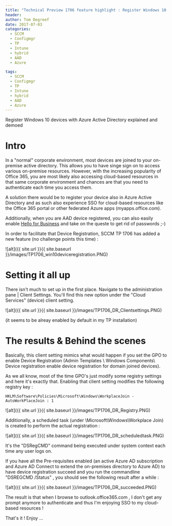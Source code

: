 ```yaml
---
title: "Technical Preview 1706 feature highlight : Register Windows 10 devices with Azure Active Directory"
header:
author: Tom Degreef
date: 2017-07-03
categories:
  - SCCM
  - Configmgr
  - TP
  - Intune
  - hybrid
  - AAD
  - Azure

tags:
  - SCCM
  - Configmgr
  - TP
  - Intune
  - hybrid
  - AAD
  - Azure
---
```


Register Windows 10 devices with Azure Active Directory explained and demoed

# Intro #

In a "normal" corporate environment, most devices are joined to your on-premise active directory. This allows you to have singe sign on to access various on-premise resources. However, with the increasing popularity of Office 365, you are most likely also accessing cloud-based resources in that same corporate environment and chances are that you need to authenticate each time you access them. 

A solution there would be to register your device also in Azure Active Directory and as such also experience SSO for cloud-based resources like the Office 365 portal or other federated Azure apps (myapps.office.com).

Additionally, when you are AAD device registered, you can also easily enable [Hello for Business](https://docs.microsoft.com/en-us/windows/access-protection/hello-for-business/hello-identity-verification) and take on the queste to get rid of passwords ;-)

In order to facilitate that Device Registration, SCCM TP 1706 has added a new feature (no challenge points this time) :

![alt]({{ site.url }}{{ site.baseurl }}/images/TP1706_win10deviceregistration.PNG)

# Setting it all up #

There isn't much to set up in the first place. Navigate to the administration pane | Client Settings.
You'll find this new option under the "Cloud Services" (device) client setting.

![alt]({{ site.url }}{{ site.baseurl }}/images/TP1706_DR_Clientsettings.PNG)

(it seems to be alreay enabled by default in my TP installation)

# The results & Behind the scenes #

Basically, this client setting mimics what would happen if you set the GPO to enable Device Registration (Admin Templates \ Windows Components\ Device registration enable device registration for domain joined devices).

As we all know, most of the time GPO's just modify some registry settings and here it's exactly that. Enabling that client setting modifies the following registry key : 
```
HKLM\Software\Policies\Microsoft\Windows\WorkplaceJoin - AutoWorkPlaceJoin : 1
```

![alt]({{ site.url }}{{ site.baseurl }}/images/TP1706_DR_Registry.PNG)

Additionally, a scheduled task (under \Microsoft\Windows\Workplace Join) is created to perform the actual registration :

![alt]({{ site.url }}{{ site.baseurl }}/images/TP1706_DR_scheduledtask.PNG)

It's the "DSRegCMD" command being executed under system context each time any user logs on.


If you have all the Pre-requisites enabled (an active Azure AD subscription and Azure AD Connect to extend the on-premises directory to Azure AD) to have device registration succeed and you run the commandline "DSREGCMD /Status" , you should see the following result after a while : 

![alt]({{ site.url }}{{ site.baseurl }}/images/TP1706_DR_succeeded.PNG)

The result is that when I browse to outlook.office365.com , I don't get any prompt anymore to authenticate and thus I'm enjoying SSO to my cloud-based resources !

That's it ! Enjoy ...